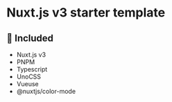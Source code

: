 # Nuxt.js v3 starter template

## 🍃 Included
 - Nuxt.js v3
 - PNPM
 - Typescript
 - UnoCSS
 - Vueuse
 - @nuxtjs/color-mode
